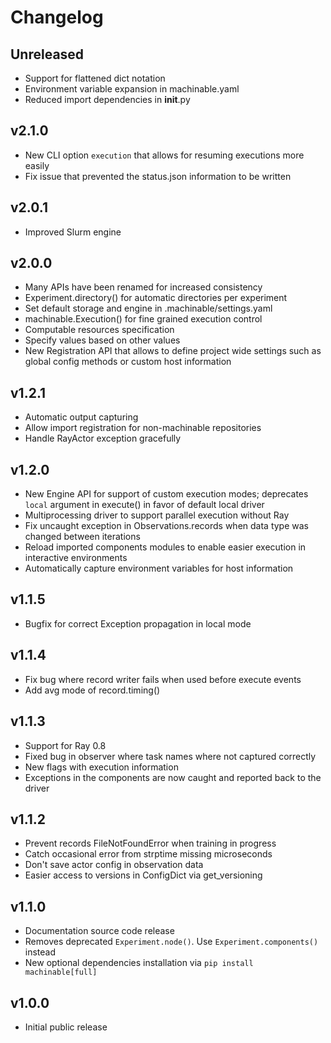 # Changelog

<!-- Please add changes under the Unreleased section that reads 'No current changes' otherwise -->

## Unreleased

 - Support for flattened dict notation
 - Environment variable expansion in machinable.yaml
 - Reduced import dependencies in __init__.py

## v2.1.0

 - New CLI option `execution` that allows for resuming executions more easily
 - Fix issue that prevented the status.json information to be written

## v2.0.1

 - Improved Slurm engine

## v2.0.0

  - Many APIs have been renamed for increased consistency
  - Experiment.directory() for automatic directories per experiment
  - Set default storage and engine in .machinable/settings.yaml
  - machinable.Execution() for fine grained execution control
  - Computable resources specification
  - Specify values based on other values
  - New Registration API that allows to define project wide settings such as global config methods or custom host information

## v1.2.1

  - Automatic output capturing
  - Allow import registration for non-machinable repositories
  - Handle RayActor exception gracefully

## v1.2.0

  - New Engine API for support of custom execution modes; deprecates ``local`` argument in execute() in favor of default local driver
  - Multiprocessing driver to support parallel execution without Ray
  - Fix uncaught exception in Observations.records when data type was changed between iterations
  - Reload imported components modules to enable easier execution in interactive environments
  - Automatically capture environment variables for host information

## v1.1.5

  - Bugfix for correct Exception propagation in local mode

## v1.1.4

  - Fix bug where record writer fails when used before execute events
  - Add avg mode of record.timing()

## v1.1.3

  - Support for Ray 0.8
  - Fixed bug in observer where task names where not captured correctly
  - New flags with execution information
  - Exceptions in the components are now caught and reported back to the driver

## v1.1.2

  - Prevent records FileNotFoundError when training in progress
  - Catch occasional error from strptime missing microseconds
  - Don't save actor config in observation data
  - Easier access to versions in ConfigDict via get_versioning

## v1.1.0

  - Documentation source code release
  - Removes deprecated ``Experiment.node()``. Use ``Experiment.components()`` instead
  - New optional dependencies installation via ``pip install machinable[full]``

## v1.0.0

  - Initial public release